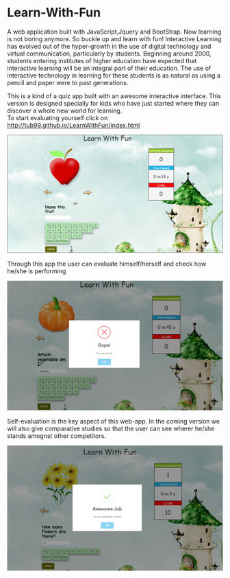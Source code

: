 # Learn-With-Fun
A web application built with JavaScript,Jquery and BootStrap. Now learning is not boring anymore. So buckle up and learn with fun!
Interactive Learning has evolved out of the hyper-growth in the use of digital technology and virtual communication, particularly by students. Beginning around 2000, students entering institutes of higher education have expected that interactive learning will be an integral part of their education. The use of interactive technology in learning for these students is as natural as using a pencil and paper were to past generations.

This is a kind of a quiz app built with an awesome interactive interface. This version is designed specially for kids who have just started where they can discover a whole new world for learning.<br>
To start evaluating yourself click on  http://tub99.github.io/LearnWithFun/index.html
<p><img src="screenshot/sc1.PNG"></img><p>

Through this app the user can evaluate himself/herself and check how he/she is performing
<p><img src="screenshot/wrong.PNG"></img><p>

Self-evaluation is the key aspect of this web-app. In the coming version we will also give comparative studies so that the user can see wherer he/she stands amognst other competitors.
<p><img src="screenshot/correct.PNG"></img><p>
